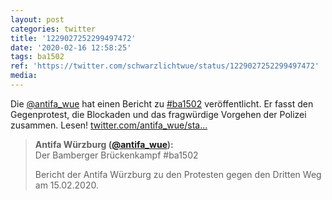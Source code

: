 ```yaml
---
layout: post
categories: twitter
title: '1229027252299497472'
date: '2020-02-16 12:58:25'
tags: ba1502
ref: 'https://twitter.com/schwarzlichtwue/status/1229027252299497472'
media:
---
```

Die [@antifa_wue](https://twitter.com/antifa_wue) hat einen Bericht zu [#ba1502](/t/ba1502) veröffentlicht. Er fasst den Gegenprotest, die Blockaden und das fragwürdige Vorgehen der Polizei zusammen. Lesen! [twitter.com/antifa_wue/sta…](https://twitter.com/antifa_wue/status/1229024914004467714) 
> <b>Antifa Würzburg ([@antifa_wue](https://twitter.com/antifa_wue)):</b>  
>Der Bamberger Brückenkampf #ba1502  
>  
>  
>  
>Bericht der Antifa Würzburg zu den Protesten gegen den Dritten Weg am 15.02.2020.    

